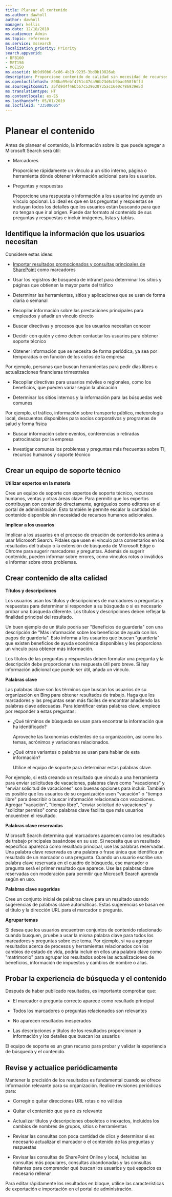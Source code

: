 ```yaml
---
title: Planear el contenido
ms.author: dawholl
author: dawholl
manager: kellis
ms.date: 12/18/2018
ms.audience: Admin
ms.topic: reference
ms.service: mssearch
localization_priority: Priority
search.appverid:
- BFB160
- MET150
- MOE150
ms.assetid: bb9d90b6-6c86-4b19-9235-3bd9b19826ab
description: Proporcione contenido de calidad sin necesidad de recursos adicionales al usar Microsoft Search
ms.openlocfilehash: 898ba99ebf4751c47da96b23d6cb9bac058f6ffd
ms.sourcegitcommit: a5fd9d4f46bbb7c539630735ac16e0c786939e5d
ms.translationtype: HT
ms.contentlocale: es-ES
ms.lasthandoff: 05/01/2019
ms.locfileid: "33508605"
---
```

# <a name="plan-your-content"></a>Planear el contenido

Antes de planear el contenido, la información sobre lo que puede agregar a Microsoft Search será útil:
  
- Marcadores
    
    Proporcione rápidamente un vínculo a un sitio interno, página o herramienta dónde obtener información adicional para los usuarios.
    
- Preguntas y respuestas
    
    Proporcione una respuesta o información a los usuarios incluyendo un vínculo opcional. Lo ideal es que en las preguntas y respuestas se incluyan todos los detalles que los usuarios están buscando para que no tengan que ir al origen. Puede dar formato al contenido de sus preguntas y respuestas e incluir imágenes, listas y tablas.
    
## <a name="identify-information-your-users-need"></a>Identifique la información que los usuarios necesitan

Considere estas ideas:
  
- [Importar resultados promocionados y consultas principales de SharePoint](import-sharepoint-promoted-results-and-top-queries.md) como marcadores 
    
- Usar los registros de búsqueda de intranet para determinar los sitios y páginas que obtienen la mayor parte del tráfico
    
- Determinar las herramientas, sitios y aplicaciones que se usan de forma diaria o semanal
    
- Recopilar información sobre las prestaciones principales para empleados y añadir un vínculo directo
    
- Buscar directivas y procesos que los usuarios necesitan conocer
    
- Decidir con quién y cómo deben contactar los usuarios para obtener soporte técnico
    
- Obtener información que se necesita de forma periódica, ya sea por temporadas o en función de los ciclos de la empresa
  
Por ejemplo, personas que buscan herramientas para pedir días libres o actualizaciones financieras trimestrales
    
- Recopilar directivas para usuarios móviles o regionales, como los beneficios, que pueden variar según la ubicación
    
- Determinar los sitios internos y la información para las búsquedas web comunes
  
Por ejemplo, el tráfico, información sobre transporte público, meteorología local, descuentos disponibles para socios corporativos y programas de salud y forma física
    
- Buscar información sobre eventos, conferencias o retiradas patrocinados por la empresa
    
- Investigar comunes los problemas y preguntas más frecuentes sobre TI, recursos humanos y soporte técnico 
    
## <a name="build-a-support-team"></a>Crear un equipo de soporte técnico

 **Utilizar expertos en la materia**
  
Cree un equipo de soporte con expertos de soporte técnico, recursos humanos, ventas y otras áreas clave. Para permitir que los expertos contribuyan con contenido directamente, agréguelos como editores en el portal de administración. Esto también le permite escalar la cantidad de contenido disponible sin necesidad de recursos humanos adicionales.
  
 **Implicar a los usuarios**
  
Implicar a los usuarios en el proceso de creación de contenido les anima a usar Microsoft Search. Pídales que usen el vínculo para comentarios en los resultados del trabajo o la extensión de búsqueda de Microsoft Edge o Chrome para sugerir marcadores y preguntas. Además de sugerir contenido, pueden informar sobre errores, como vínculos rotos o inválidos e informar sobre otros problemas.
  
## <a name="create-high-quality-content"></a>Crear contenido de alta calidad

 **Títulos y descripciones**
  
Los usuarios usan los títulos y descripciones de marcadores o preguntas y respuestas para determinar si responden a su búsqueda o si es necesario probar una búsqueda diferente. Los títulos y descripciones deben reflejar la finalidad principal del resultado.
  
Un buen ejemplo de un título podría ser "Beneficios de guardería" con una descripción de "Más información sobre los beneficios de ayuda con los pagos de guardería". Esto informa a los usuarios que buscan "guardería" que existen beneficios de ayuda económica disponibles y les proporciona un vínculo para obtener más información.
  
Los títulos de las preguntas y respuestas deben formular una pregunta y la descripción debe proporcionar una respuesta útil pero breve. Si hay información adicional que puede ser útil, añada un vínculo.
  
 **Palabras clave**
  
Las palabras clave son los términos que buscan los usuarios de su organización en Bing para obtener resultados de trabajo. Haga que los marcadores y las preguntas sean más fáciles de encontrar añadiendo las palabras clave adecuadas. Para identificar estas palabras clave, empiece por responder a estas preguntas:
  
- ¿Qué términos de búsqueda se usan para encontrar la información que ha identificado?
    
    Aproveche las taxonomías existentes de su organización, así como los temas, acrónimos y variaciones relacionados.
    
- ¿Qué otras variantes o palabras se usan para hablar de esta información?
    
    Utilice el equipo de soporte para determinar estas palabras clave.
    
Por ejemplo, si está creando un resultado que vincula a una herramienta para enviar solicitudes de vacaciones, palabras clave como "vacaciones" y "enviar solicitud de vacaciones" son buenas opciones para incluir. También es posible que los usuarios de su organización usen "vacación" o "tiempo libre" para describir o buscar información relacionada con vacaciones. Agregar "vacación", "tiempo libre", "enviar solicitud de vacaciones" y "solicitar permiso" como palabras clave facilita que más usuarios encuentren el resultado.
  
 **Palabras clave reservadas**
  
Microsoft Search determina qué marcadores aparecen como los resultados de trabajo principales basándose en su uso. Si necesita que un resultado específico aparezca como resultado principal, use las palabras reservadas. Una palabra clave reservada es una palabra o frase única que identifica un resultado de un marcador o una pregunta. Cuando un usuario escribe una palabra clave reservada en el cuadro de búsqueda, ese marcador o pregunta será el primer resultado que aparece. Use las palabras clave reservadas con moderación para permitir que Microsoft Search aprenda según en uso.
  
 **Palabras clave sugeridas**
  
Cree un conjunto inicial de palabras clave para un resultado usando sugerencias de palabras clave automáticas. Estas sugerencias se basan en el título y la dirección URL para el marcador o pregunta.
  
 **Agrupar temas**
  
Si desea que los usuarios encuentren conjuntos de contenido relacionado cuando busquen, pruebe a usar la misma palabra clave para todos los marcadores y preguntas sobre ese tema. Por ejemplo, si va a agregar resultados acerca de procesos y herramientas relacionados con los cambios de estado de vida, podría incluir en ellos una palabra clave como "matrimonio" para agrupar los resultados sobre las actualizaciones de beneficios, información de impuestos y cambios de nombre o alias.
  
## <a name="test-your-content-and-search-experience"></a>Probar la experiencia de búsqueda y el contenido

Después de haber publicado resultados, es importante comprobar que:
  
- El marcador o pregunta correcto aparece como resultado principal
    
- Todos los marcadores o preguntas relacionados son relevantes
    
- No aparecen resultados inesperados
    
- Las descripciones y títulos de los resultados proporcionan la información y los detalles que buscan los usuarios
    
El equipo de soporte es un gran recurso para probar y validar la experiencia de búsqueda y el contenido.
  
## <a name="review-and-update-periodically"></a>Revise y actualice periódicamente

Mantener la precisión de los resultados es fundamental cuando se ofrece información relevante para su organización. Realice revisiones periódicas para:
  
- Corregir o quitar direcciones URL rotas o no válidas
    
- Quitar el contenido que ya no es relevante
    
- Actualizar títulos y descripciones obsoletos o inexactos, incluidos los cambios de nombres de grupos, sitios o herramientas
    
- Revisar las consultas con poca cantidad de clics y determinar si es necesario actualizar el marcador o el contenido de las preguntas y respuestas
    
- Revisar las consultas de SharePoint Online y local, incluidas las consultas más populares, consultas abandonadas y las consultas faltantes para comprender qué buscan los usuarios y qué espacios es necesario rellenar
    
Para editar rápidamente los resultados en bloque, utilice las características de exportación e importación en el portal de administración.

  

